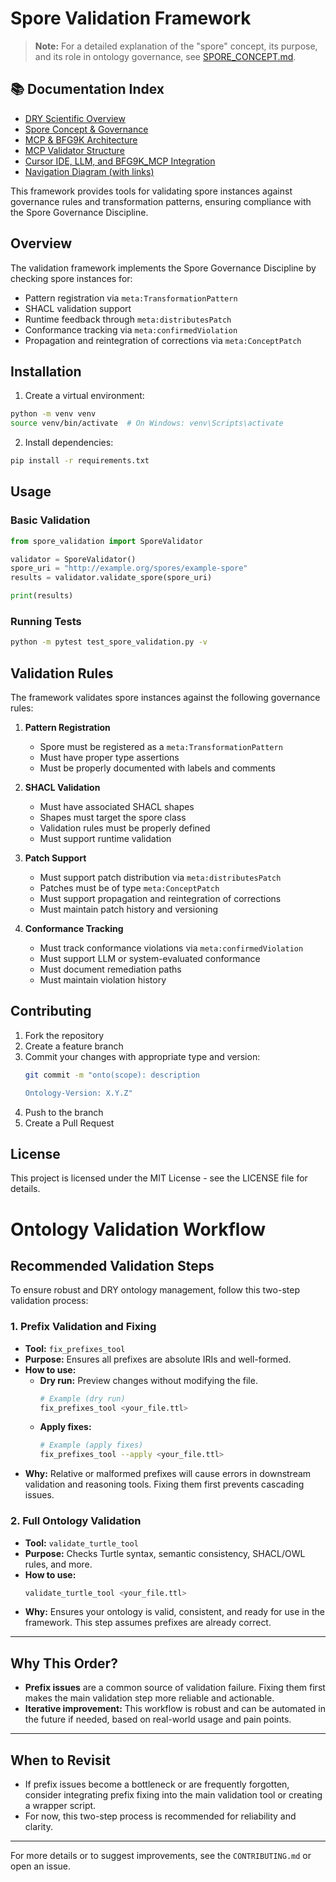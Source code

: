 # Spore Validation Framework

> **Note:** For a detailed explanation of the "spore" concept, its purpose, and its role in ontology governance, see [SPORE_CONCEPT.md](./SPORE_CONCEPT.md).

## 📚 Documentation Index

- [DRY Scientific Overview](docs/architecture/BFG9K_DRY_OVERVIEW.md)
- [Spore Concept & Governance](SPORE_CONCEPT.md)
- [MCP & BFG9K Architecture](docs/architecture/bfg9k_mcp_architecture.md)
- [MCP Validator Structure](docs/architecture/mcp_validator_structure.md)
- [Cursor IDE, LLM, and BFG9K_MCP Integration](docs/architecture/CURSOR_BFG9K_INTEGRATION.md)
- [Navigation Diagram (with links)](docs/architecture/BFG9K_DOC_NAVIGATION.md)

This framework provides tools for validating spore instances against governance rules and transformation patterns, ensuring compliance with the Spore Governance Discipline.

## Overview

The validation framework implements the Spore Governance Discipline by checking spore instances for:
- Pattern registration via `meta:TransformationPattern`
- SHACL validation support
- Runtime feedback through `meta:distributesPatch`
- Conformance tracking via `meta:confirmedViolation`
- Propagation and reintegration of corrections via `meta:ConceptPatch`

## Installation

1. Create a virtual environment:
```bash
python -m venv venv
source venv/bin/activate  # On Windows: venv\Scripts\activate
```

2. Install dependencies:
```bash
pip install -r requirements.txt
```

## Usage

### Basic Validation

```python
from spore_validation import SporeValidator

validator = SporeValidator()
spore_uri = "http://example.org/spores/example-spore"
results = validator.validate_spore(spore_uri)

print(results)
```

### Running Tests

```bash
python -m pytest test_spore_validation.py -v
```

## Validation Rules

The framework validates spore instances against the following governance rules:

1. **Pattern Registration**
   - Spore must be registered as a `meta:TransformationPattern`
   - Must have proper type assertions
   - Must be properly documented with labels and comments

2. **SHACL Validation**
   - Must have associated SHACL shapes
   - Shapes must target the spore class
   - Validation rules must be properly defined
   - Must support runtime validation

3. **Patch Support**
   - Must support patch distribution via `meta:distributesPatch`
   - Patches must be of type `meta:ConceptPatch`
   - Must support propagation and reintegration of corrections
   - Must maintain patch history and versioning

4. **Conformance Tracking**
   - Must track conformance violations via `meta:confirmedViolation`
   - Must support LLM or system-evaluated conformance
   - Must document remediation paths
   - Must maintain violation history

## Contributing

1. Fork the repository
2. Create a feature branch
3. Commit your changes with appropriate type and version:
   ```bash
   git commit -m "onto(scope): description
   
   Ontology-Version: X.Y.Z"
   ```
4. Push to the branch
5. Create a Pull Request

## License

This project is licensed under the MIT License - see the LICENSE file for details.

# Ontology Validation Workflow

## Recommended Validation Steps

To ensure robust and DRY ontology management, follow this two-step validation process:

### 1. Prefix Validation and Fixing
- **Tool:** `fix_prefixes_tool`
- **Purpose:** Ensures all prefixes are absolute IRIs and well-formed.
- **How to use:**
  - **Dry run:** Preview changes without modifying the file.
    ```bash
    # Example (dry run)
    fix_prefixes_tool <your_file.ttl>
    ```
  - **Apply fixes:**
    ```bash
    # Example (apply fixes)
    fix_prefixes_tool --apply <your_file.ttl>
    ```
- **Why:** Relative or malformed prefixes will cause errors in downstream validation and reasoning tools. Fixing them first prevents cascading issues.

### 2. Full Ontology Validation
- **Tool:** `validate_turtle_tool`
- **Purpose:** Checks Turtle syntax, semantic consistency, SHACL/OWL rules, and more.
- **How to use:**
    ```bash
    validate_turtle_tool <your_file.ttl>
    ```
- **Why:** Ensures your ontology is valid, consistent, and ready for use in the framework. This step assumes prefixes are already correct.

---

## Why This Order?
- **Prefix issues** are a common source of validation failure. Fixing them first makes the main validation step more reliable and actionable.
- **Iterative improvement:** This workflow is robust and can be automated in the future if needed, based on real-world usage and pain points.

---

## When to Revisit
- If prefix issues become a bottleneck or are frequently forgotten, consider integrating prefix fixing into the main validation tool or creating a wrapper script.
- For now, this two-step process is recommended for reliability and clarity.

---

For more details or to suggest improvements, see the `CONTRIBUTING.md` or open an issue.
